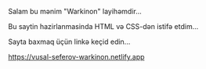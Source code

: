 Salam bu mənim "Warkinon" layihəmdir...

Bu saytin hazirlanmasinda HTML və CSS-dən istifə etdim...

Sayta baxmaq üçün linkə keçid edin...

https://vusal-seferov-warkinon.netlify.app